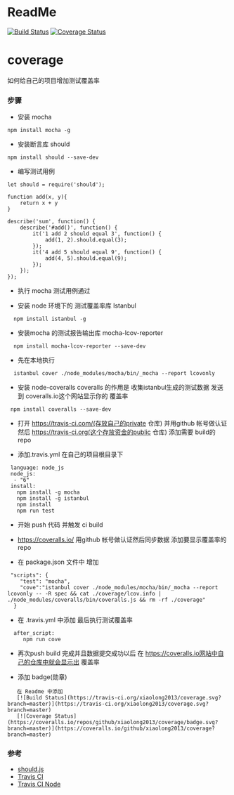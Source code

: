 # ReadMe
[![Build Status](https://travis-ci.org/xiaolong2013/coverage.svg?branch=master)](https://travis-ci.org/xiaolong2013/coverage.svg?branch=master)
[![Coverage Status](https://coveralls.io/repos/github/xiaolong2013/coverage/badge.svg?branch=master)](https://coveralls.io/github/xiaolong2013/coverage?branch=master)

# coverage
如何给自己的项目增加测试覆盖率

### 步骤

* 安装 mocha

```
npm install mocha -g
```

* 安装断言库 should

```
npm install should --save-dev
```

* 编写测试用例

```
let should = require('should');

function add(x, y){
	return x + y
}

describe('sum', function() {
    describe('#add()', function() {
        it('1 add 2 should equal 3', function() {
            add(1, 2).should.equal(3);
        });
        it('4 add 5 should equal 9', function() {
            add(4, 5).should.equal(9);
        });
    });
});
```
* 执行 mocha 测试用例通过

* 安装 node 环境下的 测试覆盖率库 Istanbul

```
  npm install istanbul -g
```

* 安装mocha 的测试报告输出库 mocha-lcov-reporter

```
  npm install mocha-lcov-reporter --save-dev
```

* 先在本地执行

```
  istanbul cover ./node_modules/mocha/bin/_mocha --report lcovonly
```


* 安装 node-coveralls  coveralls 的作用是 收集istanbul生成的测试数据 发送到 coveralls.io这个网站显示你的 覆盖率
   
```
 npm install coveralls --save-dev
```
 
* 打开 https://travis-ci.com/(存放自己的private 仓库) 并用github 帐号做认证  然后 https://travis-ci.org(这个存放资金的public 仓库) 添加需要 build的 repo 

* 添加.travis.yml 在自己的项目根目录下

```
 language: node_js
 node_js:
  - "6"  
 install: 
   npm install -g mocha
   npm install -g istanbul
   npm install 
   npm run test  
```

* 开始 push 代码 并触发 ci build 


* https://coveralls.io/  用github 帐号做认证然后同步数据  添加要显示覆盖率的repo


* 在 package.json 文件中 增加

```
 "scripts": {
    "test": "mocha",
    "cove":"istanbul cover ./node_modules/mocha/bin/_mocha --report lcovonly -- -R spec && cat ./coverage/lcov.info | ./node_modules/coveralls/bin/coveralls.js && rm -rf ./coverage"
  } 
```

* 在 .travis.yml 中添加 最后执行测试覆盖率 

```
  after_script:
     npm run cove  
```

* 再次push  build 完成并且数据提交成功以后 在 https://coveralls.io网站中自己的仓库中就会显示出 覆盖率

* 添加 badge(勋章)

```
   在 Readme 中添加
   [![Build Status](https://travis-ci.org/xiaolong2013/coverage.svg?branch=master)](https://travis-ci.org/xiaolong2013/coverage.svg?branch=master)
   [![Coverage Status](https://coveralls.io/repos/github/xiaolong2013/coverage/badge.svg?branch=master)](https://coveralls.io/github/xiaolong2013/coverage?branch=master)
```
 
 
### 参考

* [should.js](https://github.com/shouldjs/should.js)
* [Travis CI](https://www.travis-ci.org/)
* [Travis CI Node](https://docs.travis-ci.com/user/languages/javascript-with-nodejs/)

 
